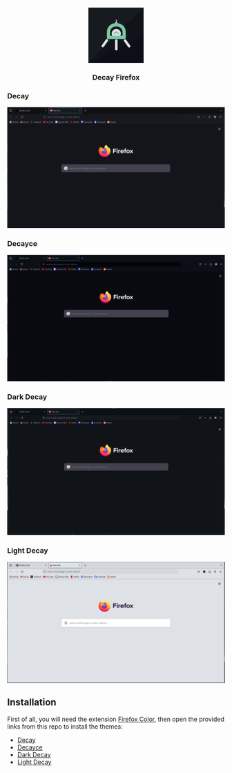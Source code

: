 <p align="center">
  <img align="center" width="128" height="128" src="https://raw.githubusercontent.com/decaycs/.github/main/assets/logo.png">
</p>

<h3 align="center">Decay Firefox</h3>

### Decay

<img src="./.assets/decay.png">

### Decayce

<img src="./.assets/decayce.png">

### Dark Decay

<img src="./.assets/dark-decay.png">

### Light Decay

<img src="./.assets/light-decay.png">

## Installation

First of all, you will need the extension [Firefox Color](https://addons.mozilla.org/es/firefox/addon/firefox-color/), then
open the provided links from this repo to install the themes:

- [Decay](https://color.firefox.com/?theme=XQAAAAJIAwAAAAAAAABBKYhm849SCicxcURHAXcGHf3p79EhVPVdQfv2mI3hkHn3x4Ndce8GU3lD2iiVj2-NLcQqKtDZqEBSay52fSKgeDc-Rb9XMFctffxR2DD0JVl9S6SnFJEGsawR3zJXucaDU82bmzQcZoVr91kmCM4QZhekXDbNjb5biykuGbsxOlZZmetB-dc4MJBUa9KgjQmG0grX-mKpXu2Ua6IWWwWyOB0KzQ6XUcraP8wN9hsy68cmk5suHo_4Zl7vsMZ0b6in59DE67nDxEr_CnO4i7JDKgp9_6PMo46x2XQVrga9DMIgOjI3APzvTvGoEfqfJJwlSpw4-_xYKfvbaF-Slzv9hwxE2E5E7eptCOYDb6xv_pffsBIh7f6Kv9iJuNoh8cPZF4stKKmDJtdfuZwf1y5IaiM0-EcGlXFECkvZP_H4nwV4vII6XzEKTDmNPcIDcGKq1CBii5U_xSoKzqpwJHQN0ffr-sso6w)
- [Decayce](https://color.firefox.com/?theme=XQAAAAKtAwAAAAAAAABBKYhm849SCicxcUV4gCuG_ebZUZXOFqknydZgMkv7mStuoIdNXAO45juWNUDeTcEE9TJdeSG5efPyX0Y2vKgxiD0sJyXomkWbbUA6Kmb6LkPttOr0UWbWfELEKTkQ3YjQ-TXsxDCgGDKE72NT4zWul61yQ88-eaO1pawFqaxXGWarBDR_t_e5yd3WbYJCNXgPAeY7lB813zEN3WV4i0ZMrL6AqCAFbQy7uXWFULsIQdZ2NHPP8y8ALQBYeR-JdFtIEGra6at2QkGzLqSLLhGbIaJ0uR8QnuWBeKMDQdBS3KzpsPqv1d714R1Rt7bb4J2k0QJlxgWrZZ_ypjGL4VYWsbkjLxrP97_lFoNVwyOo7pqO9PfAWLYj0v64llWNAPldLlaGyutfA8CM_TnulJf5yNgDnQCZQkJ1EjCtUEsUKigjcjr-dcGEP7VnZoaZ0AJ3sYVEQBF8s8TasSBvVUxH3n2f_oGLa5_tnDQqiM9yhZ8MkvORag9ekeiDoHv-4Ib2)
- [Dark Decay](https://color.firefox.com/?theme=XQAAAAJEAwAAAAAAAABBKYhm849SCicxcURHAXcGHf3p79EhVPUEQrvit0MEDphUwgC4cCxwdhL8bXiVvxhD-34xiyK5DYWYMl9wQRCKf27rqv85JxQzSqEcliTnIlx9Z2dmFM-1hKoGj8ltd19seTt5jAZgCGP8j7EWcNh5IdEPswybCvEigswfRX0o06eVS7jKxTnI4bYinxTeL57wHZg6ZchnOoviLT2RH0alv2LbHd3ubAf4ML5Bqyv992khd1XK2ad_VKvW6GS24HvDHzPrhEmKM5v_J4sA2hV_ameYmxDTNTknOFFXmeUzLgoccZ4hISZ1tdgSoYRhoIs8PXwss6TBXaCRAtSwU3314ZVt3vKPADtxObL36O1h6yR13SW7LIJ889Y-rgKwA_Ym_vn2yhNZEe8Q4pRnBeUjEa-EgcJD7KMjngh-FVBEINwFSVPd8saqUVcem9o2uSfV0eJ9sFN4cJhT7tVMRaFcECLoEoqP-_uUZw)
- [Light Decay](https://color.firefox.com/?theme=XQAAAAI2AwAAAAAAAABBKYhm849SCicxcURHAXcGHf3p79EhVQAoHiV4qIiltdqC9CHMUBg430PJDjd9woZgVxy7FxkGdHdI3IvO7_9VwBGTFf9XlswM7P3PUe99ZJNBORveJAVIpPojS63xPIV4h5EYKcW8_aGde6l7aExikHqNcivE0fCBC3-irpLRyWwxnJNkBlPr2YmthluRMGRx_PiGxqMJIX-MwPDv7bB6nTupTwMJSGeZLWGzInW1L94Mpfku2rCLXLFNuVUBZfzb__UoGjfdwY1kIhqk74lhewLOe2Ffg5NgYvIL_j1exB7pK2zSGctevBPWRyaFhw6mDijXaoxgHwJr_53qej3LZgtRpR_N6U39zohFJX0tdkICWnWmKPOS9GIxO_pfYv3Db7LD2pFkTp9JXLtMeZ2fR_GGbkEBV3IH2YH1paYCDAYF4HAcDypMZnHJbZ7esZ3Qy8j5EtS2__k6eoY)
